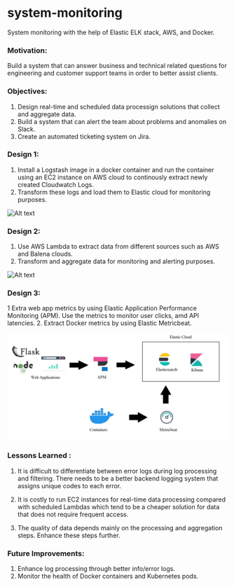 # system-monitoring
System monitoring with the help of Elastic ELK stack, AWS, and Docker.

### Motivation:
Build a system that can answer business and technical related questions for 
engineering and customer support teams in order to better assist clients.

### Objectives:
1. Design real-time and scheduled data processign solutions that collect and aggregate data.
2. Build a system that can alert the team about problems and anomalies on Slack.
3. Create an automated ticketing system on Jira.

### Design 1:
1. Install a Logstash image in a docker container and run the container using an EC2
instance on AWS cloud to continously extract newly created Cloudwatch Logs.
2. Transform these logs and load them to Elastic cloud for monitoring purposes.

![Alt text](images/design1.png?raw=true "Title")


### Design 2:
1. Use AWS Lambda to extract data from different sources such as AWS and Balena clouds.
2. Transform and aggregate data for monitoring and alerting purposes.

![Alt text](images/design2.png?raw=true "Title")


### Design 3:
1 Extra web app metrics by using Elastic Application Performance Monitoring (APM). 
Use the metrics to monitor user clicks, amd API latencies.
2. Extract Docker metrics by using Elastic Metricbeat.

![Alt text](images/design3.png?raw=true "Title")

### Lessons Learned :
1. It is difficult to differentiate between error logs during log processing and filtering. 
There needs to be a better backend logging system that assigns unique codes to each error.

2. It is costly to run EC2 instances for real-time data processing compared with scheduled 
Lambdas which tend to be a cheaper solution for data that does not require frequent access.

3. The quality of data depends mainly on the processing and aggregation steps. Enhance these
steps further.

### Future Improvements:
1. Enhance log processing through better info/error logs.
2. Monitor the health of Docker containers and Kubernetes pods.
